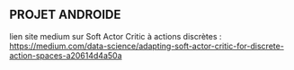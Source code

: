 ## PROJET ANDROIDE
lien site medium sur Soft Actor Critic à actions discrètes : https://medium.com/data-science/adapting-soft-actor-critic-for-discrete-action-spaces-a20614d4a50a